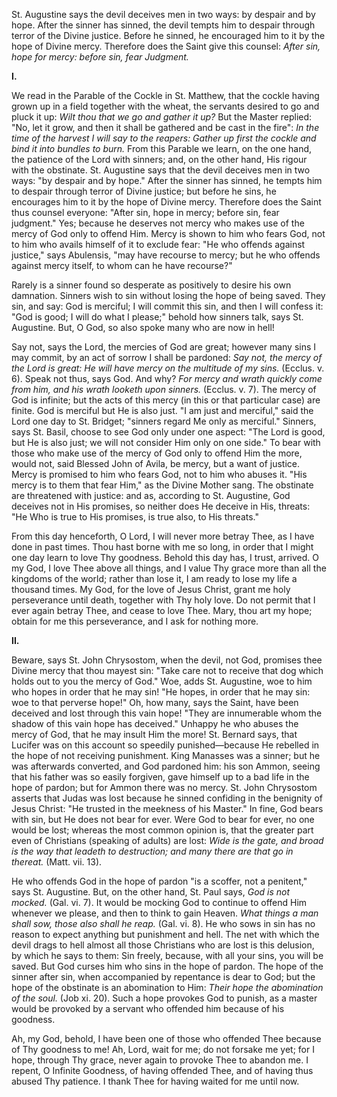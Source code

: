 
St. Augustine says the devil deceives men in two ways: by despair and by hope. After the sinner has sinned, the devil tempts him to despair through terror of the Divine justice. Before he sinned, he encouraged him to it by the hope of Divine mercy. Therefore does the Saint give this counsel: *After sin, hope for mercy: before sin, fear Judgment.*

**I\.**

We read in the Parable of the Cockle in St. Matthew, that the cockle having grown up in a field together with the wheat, the servants desired to go and pluck it up: *Wilt thou that we go and gather it up?* But the Master replied: \"No, let it grow, and then it shall be gathered and be cast in the fire\": *In the time of the harvest I will say to the reapers: Gather up first the cockle and bind it into bundles to burn.* From this Parable we learn, on the one hand, the patience of the Lord with sinners; and, on the other hand, His rigour with the obstinate. St. Augustine says that the devil deceives men in two ways: \"by despair and by hope.\" After the sinner has sinned, he tempts him to despair through terror of Divine justice; but before he sins, he encourages him to it by the hope of Divine mercy. Therefore does the Saint thus counsel everyone: \"After sin, hope in mercy; before sin, fear judgment.\" Yes; because he deserves not mercy who makes use of the mercy of God only to offend Him. Mercy is shown to him who fears God, not to him who avails himself of it to exclude fear: \"He who offends against justice,\" says Abulensis, \"may have recourse to mercy; but he who offends against mercy itself, to whom can he have recourse?\"

Rarely is a sinner found so desperate as positively to desire his own damnation. Sinners wish to sin without losing the hope of being saved. They sin, and say: God is merciful; I will commit this sin, and then I will confess it: \"God is good; I will do what I please;\" behold how sinners talk, says St. Augustine. But, O God, so also spoke many who are now in hell!

Say not, says the Lord, the mercies of God are great; however many sins I may commit, by an act of sorrow I shall be pardoned: *Say not, the mercy of the Lord is great: He will have mercy on the multitude of my sins.* (Ecclus. v. 6). Speak not thus, says God. And why? *For mercy and wrath quickly come from him, and his wrath looketh upon sinners.* (Ecclus. v. 7). The mercy of God is infinite; but the acts of this mercy (in this or that particular case) are finite. God is merciful but He is also just. \"I am just and merciful,\" said the Lord one day to St. Bridget; \"sinners regard Me only as merciful.\" Sinners, says St. Basil, choose to see God only under one aspect: \"The Lord is good, but He is also just; we will not consider Him only on one side.\" To bear with those who make use of the mercy of God only to offend Him the more, would not, said Blessed John of Avila, be mercy, but a want of justice. Mercy is promised to him who fears God, not to him who abuses it. \"His mercy is to them that fear Him,\" as the Divine Mother sang. The obstinate are threatened with justice: and as, according to St. Augustine, God deceives not in His promises, so neither does He deceive in His, threats: \"He Who is true to His promises, is true also, to His threats.\"

From this day henceforth, O Lord, I will never more betray Thee, as I have done in past times. Thou hast borne with me so long, in order that I might one day learn to love Thy goodness. Behold this day has, I trust, arrived. O my God, I love Thee above all things, and I value Thy grace more than all the kingdoms of the world; rather than lose it, I am ready to lose my life a thousand times. My God, for the love of Jesus Christ, grant me holy perseverance until death, together with Thy holy love. Do not permit that I ever again betray Thee, and cease to love Thee. Mary, thou art my hope; obtain for me this perseverance, and I ask for nothing more.

**II\.**

Beware, says St. John Chrysostom, when the devil, not God, promises thee Divine mercy that thou mayest sin: \"Take care not to receive that dog which holds out to you the mercy of God.\" Woe, adds St. Augustine, woe to him who hopes in order that he may sin! \"He hopes, in order that he may sin: woe to that perverse hope!\" Oh, how many, says the Saint, have been deceived and lost through this vain hope! \"They are innumerable whom the shadow of this vain hope has deceived.\" Unhappy he who abuses the mercy of God, that he may insult Him the more! St. Bernard says, that Lucifer was on this account so speedily punished—because He rebelled in the hope of not receiving punishment. King Manasses was a sinner; but he was afterwards converted, and God pardoned him: his son Ammon, seeing that his father was so easily forgiven, gave himself up to a bad life in the hope of pardon; but for Ammon there was no mercy. St. John Chrysostom asserts that Judas was lost because he sinned confiding in the benignity of Jesus Christ: \"He trusted in the meekness of his Master.\" In fine, God bears with sin, but He does not bear for ever. Were God to bear for ever, no one would be lost; whereas the most common opinion is, that the greater part even of Christians (speaking of adults) are lost: *Wide is the gate, and broad is the way that leadeth to destruction; and many there are that go in thereat.* (Matt. vii. 13).

He who offends God in the hope of pardon \"is a scoffer, not a penitent,\" says St. Augustine. But, on the other hand, St. Paul says, *God is not mocked.* (Gal. vi. 7). It would be mocking God to continue to offend Him whenever we please, and then to think to gain Heaven. *What things a man shall sow, those also shall he reap.* (Gal. vi. 8). He who sows in sin has no reason to expect anything but punishment and hell. The net with which the devil drags to hell almost all those Christians who are lost is this delusion, by which he says to them: Sin freely, because, with all your sins, you will be saved. But God curses him who sins in the hope of pardon. The hope of the sinner after sin, when accompanied by repentance is dear to God; but the hope of the obstinate is an abomination to Him: *Their hope the abomination of the soul.* (Job xi. 20). Such a hope provokes God to punish, as a master would be provoked by a servant who offended him because of his goodness.

Ah, my God, behold, I have been one of those who offended Thee because of Thy goodness to me! Ah, Lord, wait for me; do not forsake me yet; for I hope, through Thy grace, never again to provoke Thee to abandon me. I repent, O Infinite Goodness, of having offended Thee, and of having thus abused Thy patience. I thank Thee for having waited for me until now.

